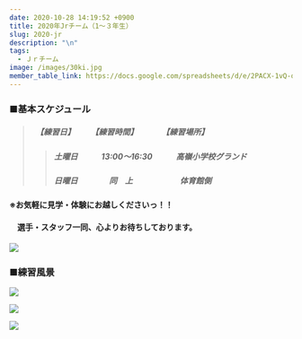 ```yaml
---
date: 2020-10-28 14:19:52 +0900
title: 2020年Jrチーム（1～３年生）
slug: 2020-jr
description: "\n"
tags:
  - Ｊｒチーム
image: /images/30ki.jpg
member_table_link: https://docs.google.com/spreadsheets/d/e/2PACX-1vQ-q6a9ujBvPRt-gM8FX94a1RK6yu8t04FGSRAEGsZK827c74aomcIs7gF6YXiELy49G0236ih3-tvE/pubhtml?gid=1671152114&single=true
---
```

### ■基本スケジュール

> ##### 　【練習日】　　　【練習時間】　　　　【練習場所】
>
> > ##### **土**曜日　　　13:00～16:30　　　高嶺小学校グランド
> >
> > ##### 日曜日　　　　同　上　　　　　　体育館側

#### ※お気軽に見学・体験にお越しくださいっ！！

#### 　選手・スタッフ一同、心よりお待ちしております。

![](/images/image25.jpg)

### ■練習風景

![](/images/image52.jpg)

![](/images/image62.jpg)

![](/images/image4.jpg)